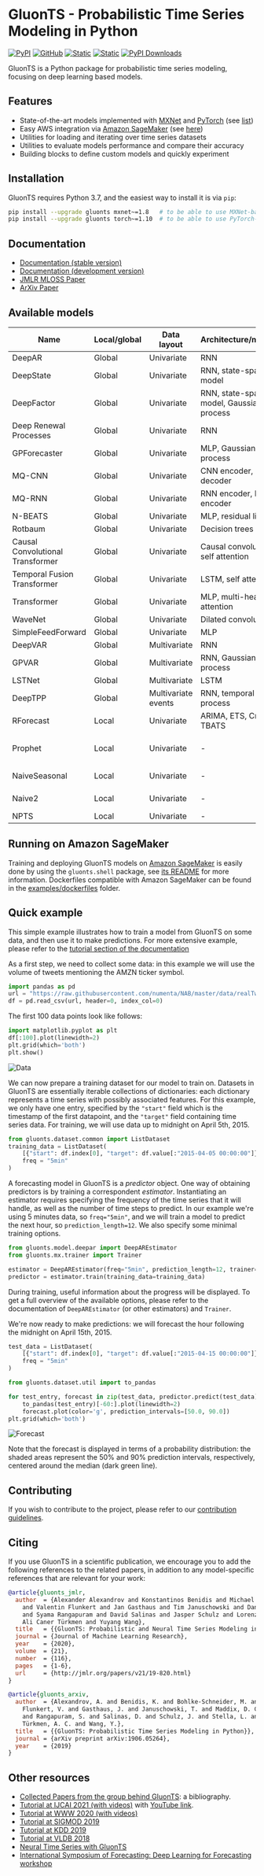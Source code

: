 # GluonTS - Probabilistic Time Series Modeling in Python

[stable docs url]: https://ts.gluon.ai/
[development docs url]: https://ts.gluon.ai/master/index.html

[![PyPI](https://img.shields.io/pypi/v/gluonts.svg?style=flat-square)](https://pypi.org/project/gluonts/)
[![GitHub](https://img.shields.io/github/license/awslabs/gluon-ts.svg?style=flat-square)](./LICENSE)
[![Static](https://img.shields.io/static/v1?label=docs&message=stable&color=blue&style=flat-square)][stable docs url]
[![Static](https://img.shields.io/static/v1?label=docs&message=dev&color=blue&style=flat-square)][development docs url]
[![PyPI Downloads](https://pepy.tech/badge/gluonts)](https://pypi.org/project/gluonts/)

GluonTS is a Python package for probabilistic time series modeling, focusing on deep learning based models.

## Features

* State-of-the-art models implemented with [MXNet](https://mxnet.incubator.apache.org/) and [PyTorch](https://pytorch.org/) (see [list](#available-models))
* Easy AWS integration via [Amazon SageMaker](https://aws.amazon.com/de/sagemaker/) (see [here](#running-on-amazon-sagemaker))
* Utilities for loading and iterating over time series datasets
* Utilities to evaluate models performance and compare their accuracy
* Building blocks to define custom models and quickly experiment

## Installation

GluonTS requires Python 3.7, and the easiest way to install it is via `pip`:

```bash
pip install --upgrade gluonts mxnet~=1.8   # to be able to use MXNet-based models
pip install --upgrade gluonts torch~=1.10  # to be able to use PyTorch-based models
```

## Documentation

* [Documentation (stable version)][stable docs url]
* [Documentation (development version)][development docs url]
* [JMLR MLOSS Paper](http://www.jmlr.org/papers/v21/19-820.html)
* [ArXiv Paper](https://arxiv.org/abs/1906.05264)

## Available models

Name                             | Local/global | Data layout              | Architecture/method | Implementation | References
---------------------------------|--------------|--------------------------|---------------------|----------------|-----------
DeepAR                           | Global       | Univariate               | RNN | [MXNet](src/gluonts/model/deepar/_estimator.py), [PyTorch](src/gluonts/torch/model/deepar/estimator.py) | [paper](https://doi.org/10.1016/j.ijforecast.2019.07.001)
DeepState                        | Global       | Univariate               | RNN, state-space model | [MXNet](src/gluonts/model/deepstate/_estimator.py) | [paper](https://papers.nips.cc/paper/2018/hash/5cf68969fb67aa6082363a6d4e6468e2-Abstract.html)
DeepFactor                       | Global       | Univariate               | RNN, state-space model, Gaussian process | [MXNet](src/gluonts/model/deep_factor/_estimator.py) | [paper](https://proceedings.mlr.press/v97/wang19k.html)
Deep Renewal Processes           | Global       | Univariate               | RNN | [MXNet](src/gluonts/model/renewal/_estimator.py) | [paper](https://journals.plos.org/plosone/article?id=10.1371/journal.pone.0259764)
GPForecaster                     | Global       | Univariate               | MLP, Gaussian process | [MXNet](src/gluonts/model/gp_forecaster/_estimator.py) | -
MQ-CNN                           | Global       | Univariate               | CNN encoder, MLP decoder | [MXNet](src/gluonts/model/seq2seq/_mq_dnn_estimator.py) | [paper](https://arxiv.org/abs/1711.11053)
MQ-RNN                           | Global       | Univariate               | RNN encoder, MLP encoder | [MXNet](src/gluonts/model/seq2seq/_mq_dnn_estimator.py) | [paper](https://arxiv.org/abs/1711.11053)
N-BEATS                          | Global       | Univariate               | MLP, residual links | [MXNet](https://github.com/awslabs/gluon-ts/blob/master/src/gluonts/model/n_beats/_estimator.py) | [paper](https://openreview.net/forum?id=r1ecqn4YwB)
Rotbaum                          | Global       | Univariate               | Decision trees | [Numpy](src/gluonts/model/rotbaum/_estimator.py) | -
Causal Convolutional Transformer | Global       | Univariate               | Causal convolution, self attention | [MXNet](src/gluonts/model/san/_estimator.py) | [paper](https://papers.nips.cc/paper/2019/hash/6775a0635c302542da2c32aa19d86be0-Abstract.html)
Temporal Fusion Transformer      | Global       | Univariate               | LSTM, self attention | [MXNet](src/gluonts/model/tft/_estimator.py) | [paper](https://doi.org/10.1016/j.ijforecast.2021.03.012)
Transformer                      | Global       | Univariate               | MLP, multi-head attention | [MXNet](src/gluonts/model/transformer/_estimator.py) | [paper](https://papers.nips.cc/paper/2017/hash/3f5ee243547dee91fbd053c1c4a845aa-Abstract.html)
WaveNet                          | Global       | Univariate               | Dilated convolution | [MXNet](src/gluonts/model/wavenet/_estimator.py) | [paper](https://arxiv.org/abs/1609.03499)
SimpleFeedForward                | Global       | Univariate               | MLP | [MXNet](src/gluonts/model/simple_feedforward/_estimator.py) | -
DeepVAR                          | Global       | Multivariate             | RNN | [MXNet](src/gluonts/model/deepvar/_estimator.py) | [paper](https://proceedings.neurips.cc/paper/2019/hash/0b105cf1504c4e241fcc6d519ea962fb-Abstract.html)
GPVAR                            | Global       | Multivariate             | RNN, Gaussian process | [MXNet](src/gluonts/model/gpvar/_estimator.py) | [paper](https://proceedings.neurips.cc/paper/2019/hash/0b105cf1504c4e241fcc6d519ea962fb-Abstract.html)
LSTNet                           | Global       | Multivariate             | LSTM | [MXNet](src/gluonts/model/lstnet/_estimator.py) | [paper](https://doi.org/10.1145/3209978.3210006)
DeepTPP                          | Global       | Multivariate events      | RNN, temporal point process | [MXNet](src/gluonts/model/tpp/deeptpp/_estimator.py) | [paper](https://arxiv.org/pdf/1909.12127)
RForecast                        | Local        | Univariate               | ARIMA, ETS, Croston, TBATS | [Wrapped R package](src/gluonts/model/r_forecast/_predictor.py) | [paper](https://www.jstatsoft.org/article/view/v027i03)
Prophet                          | Local        | Univariate               | - | [Wrapped Python package](src/gluonts/model/prophet/_predictor.py) | [paper](https://doi.org/10.1080/00031305.2017.1380080)
NaiveSeasonal                    | Local        | Univariate               | - | [Numpy](src/gluonts/model/seasonal_naive/_predictor.py) | [book section](https://otexts.com/fpp2/simple-methods.html#seasonal-na%C3%AFve-method)
Naive2                           | Local        | Univariate               | - | [Numpy](src/gluonts/model/naive_2/_predictor.py) | [book section](https://www.wiley.com/en-ie/Forecasting:+Methods+and+Applications,+3rd+Edition-p-9780471532330)
NPTS                             | Local        | Univariate               | - | [Numpy](src/gluonts/model/npts/_predictor.py) | -

## Running on Amazon SageMaker

Training and deploying GluonTS models on [Amazon SageMaker](https://aws.amazon.com/de/sagemaker/) is easily done by using the `gluonts.shell` package, see [its README](https://github.com/awslabs/gluon-ts/tree/master/src/gluonts/shell) for more information.
Dockerfiles compatible with Amazon SageMaker can be found in the [examples/dockerfiles](https://github.com/awslabs/gluon-ts/tree/master/examples/dockerfiles) folder.

## Quick example

This simple example illustrates how to train a model from GluonTS on some data, and then use it to make predictions.
For more extensive example, please refer to the [tutorial section of the documentation](https://ts.gluon.ai/tutorials/index.html)

As a first step, we need to collect some data: in this example we will use the volume of tweets mentioning the
AMZN ticker symbol.

```python
import pandas as pd
url = "https://raw.githubusercontent.com/numenta/NAB/master/data/realTweets/Twitter_volume_AMZN.csv"
df = pd.read_csv(url, header=0, index_col=0)
```

The first 100 data points look like follows:

```python
import matplotlib.pyplot as plt
df[:100].plot(linewidth=2)
plt.grid(which='both')
plt.show()
```

![Data](https://github.com/awslabs/gluon-ts/raw/master/docs/figures/Tweets_AMZN_data.png)

We can now prepare a training dataset for our model to train on.
Datasets in GluonTS are essentially iterable collections of
dictionaries: each dictionary represents a time series
with possibly associated features. For this example, we only have one
entry, specified by the `"start"` field which is the timestamp of the
first datapoint, and the `"target"` field containing time series data.
For training, we will use data up to midnight on April 5th, 2015.

```python
from gluonts.dataset.common import ListDataset
training_data = ListDataset(
    [{"start": df.index[0], "target": df.value[:"2015-04-05 00:00:00"]}],
    freq = "5min"
)
```

A forecasting model in GluonTS is a *predictor* object. One way of obtaining
predictors is by training a correspondent *estimator*. Instantiating an
estimator requires specifying the frequency of the time series that it will
handle, as well as the number of time steps to predict. In our example
we're using 5 minutes data, so `freq="5min"`,
and we will train a model to predict the next hour, so `prediction_length=12`.
We also specify some minimal training options.

```python
from gluonts.model.deepar import DeepAREstimator
from gluonts.mx.trainer import Trainer

estimator = DeepAREstimator(freq="5min", prediction_length=12, trainer=Trainer(epochs=10))
predictor = estimator.train(training_data=training_data)
```

During training, useful information about the progress will be displayed.
To get a full overview of the available options, please refer to the
documentation of `DeepAREstimator` (or other estimators) and `Trainer`.

We're now ready to make predictions: we will forecast the hour following
the midnight on April 15th, 2015.

```python
test_data = ListDataset(
    [{"start": df.index[0], "target": df.value[:"2015-04-15 00:00:00"]}],
    freq = "5min"
)

from gluonts.dataset.util import to_pandas

for test_entry, forecast in zip(test_data, predictor.predict(test_data)):
    to_pandas(test_entry)[-60:].plot(linewidth=2)
    forecast.plot(color='g', prediction_intervals=[50.0, 90.0])
plt.grid(which='both')
```

![Forecast](https://github.com/awslabs/gluon-ts/raw/master/docs/figures/Tweets_AMZN_forecast.png)

Note that the forecast is displayed in terms of a probability distribution:
the shaded areas represent the 50% and 90% prediction intervals, respectively,
centered around the median (dark green line).

## Contributing

If you wish to contribute to the project, please refer to our
[contribution guidelines](https://github.com/awslabs/gluon-ts/tree/master/CONTRIBUTING.md).

## Citing

If you use GluonTS in a scientific publication, we encourage you to add the following references to the related papers,
in addition to any model-specific references that are relevant for your work:

```bibtex
@article{gluonts_jmlr,
  author  = {Alexander Alexandrov and Konstantinos Benidis and Michael Bohlke-Schneider
    and Valentin Flunkert and Jan Gasthaus and Tim Januschowski and Danielle C. Maddix
    and Syama Rangapuram and David Salinas and Jasper Schulz and Lorenzo Stella and
    Ali Caner Türkmen and Yuyang Wang},
  title   = {{GluonTS: Probabilistic and Neural Time Series Modeling in Python}},
  journal = {Journal of Machine Learning Research},
  year    = {2020},
  volume  = {21},
  number  = {116},
  pages   = {1-6},
  url     = {http://jmlr.org/papers/v21/19-820.html}
}
```

```bibtex
@article{gluonts_arxiv,
  author  = {Alexandrov, A. and Benidis, K. and Bohlke-Schneider, M. and
    Flunkert, V. and Gasthaus, J. and Januschowski, T. and Maddix, D. C.
    and Rangapuram, S. and Salinas, D. and Schulz, J. and Stella, L. and
    Türkmen, A. C. and Wang, Y.},
  title   = {{GluonTS: Probabilistic Time Series Modeling in Python}},
  journal = {arXiv preprint arXiv:1906.05264},
  year    = {2019}
}
```

## Other resources

* [Collected Papers from the group behind GluonTS](https://github.com/awslabs/gluon-ts/tree/master/REFERENCES.md): a bibliography.
* [Tutorial at IJCAI 2021 (with videos)](https://lovvge.github.io/Forecasting-Tutorial-IJCAI-2021/) with [YouTube link](https://youtu.be/AB3I9pdT46c). 
* [Tutorial at WWW 2020 (with videos)](https://lovvge.github.io/Forecasting-Tutorial-WWW-2020/)
* [Tutorial at SIGMOD 2019](https://lovvge.github.io/Forecasting-Tutorials/SIGMOD-2019/)
* [Tutorial at KDD 2019](https://lovvge.github.io/Forecasting-Tutorial-KDD-2019/)
* [Tutorial at VLDB 2018](https://lovvge.github.io/Forecasting-Tutorial-VLDB-2018/)
* [Neural Time Series with GluonTS](https://youtu.be/beEJMIt9xJ8)
* [International Symposium of Forecasting: Deep Learning for Forecasting workshop](https://lostella.github.io/ISF-2020-Deep-Learning-Workshop/)